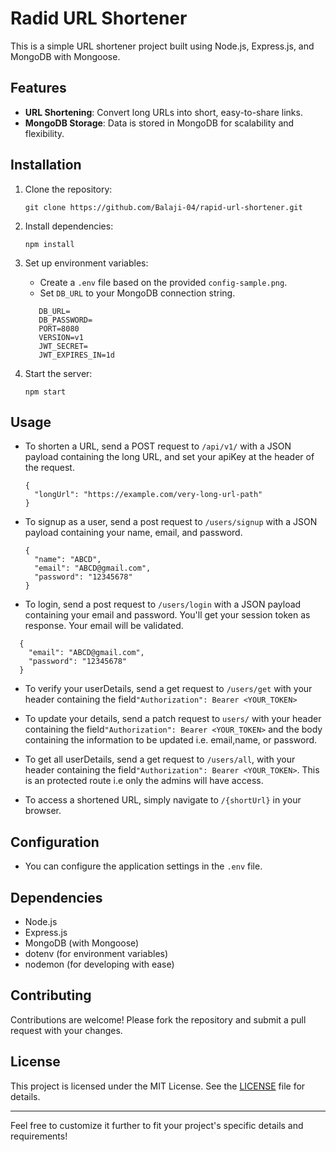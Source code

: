 # Radid URL Shortener

This is a simple URL shortener project built using Node.js, Express.js, and MongoDB with Mongoose.

## Features

- **URL Shortening**: Convert long URLs into short, easy-to-share links.
- **MongoDB Storage**: Data is stored in MongoDB for scalability and flexibility.

## Installation

1. Clone the repository:

   ```
   git clone https://github.com/Balaji-04/rapid-url-shortener.git
   ```

2. Install dependencies:

   ```
   npm install
   ```

3. Set up environment variables:

   - Create a `.env` file based on the provided `config-sample.png`.
   - Set `DB_URL` to your MongoDB connection string.

   ```
      DB_URL=
      DB_PASSWORD=
      PORT=8080
      VERSION=v1
      JWT_SECRET=
      JWT_EXPIRES_IN=1d
   ```

4. Start the server:

   ```
   npm start
   ```

## Usage

- To shorten a URL, send a POST request to `/api/v1/` with a JSON payload containing the long URL, and set your apiKey at the header of the request.

  ```
  {
    "longUrl": "https://example.com/very-long-url-path"
  }
  ```

- To signup as a user, send a post request to `/users/signup` with a JSON payload containing your name, email, and password.

  ```
  {
    "name": "ABCD",
    "email": "ABCD@gmail.com",
    "password": "12345678"
  }
  ```

- To login, send a post request to `/users/login` with a JSON payload containing your email and password. You'll get your session token as response. Your email will be validated.

```
  {
    "email": "ABCD@gmail.com",
    "password": "12345678"
  }
```

- To verify your userDetails, send a get request to `/users/get` with your header containing the field`"Authorization": Bearer <YOUR_TOKEN>`

- To update your details, send a patch request to `users/` with your header containing the field`"Authorization": Bearer <YOUR_TOKEN>` and the body containing the information to be updated i.e. email,name, or password.

- To get all userDetails, send a get request to `/users/all`, with your header containing the field`"Authorization": Bearer <YOUR_TOKEN>`. This is an protected route i.e only the admins will have access.

- To access a shortened URL, simply navigate to `/{shortUrl}` in your browser.

## Configuration

- You can configure the application settings in the `.env` file.

## Dependencies

- Node.js
- Express.js
- MongoDB (with Mongoose)
- dotenv (for environment variables)
- nodemon (for developing with ease)

## Contributing

Contributions are welcome! Please fork the repository and submit a pull request with your changes.

## License

This project is licensed under the MIT License. See the [LICENSE](LICENSE) file for details.

---

Feel free to customize it further to fit your project's specific details and requirements!
